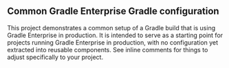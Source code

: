 ## Common Gradle Enterprise Gradle configuration

This project demonstrates a common setup of a Gradle build that is using Gradle Enterprise in production. It is intended to serve as a starting point for projects running Gradle Enterprise in production, with no configuration yet extracted into reusable components. See inline comments for things to adjust specifically to your project.
